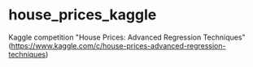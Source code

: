 # house_prices_kaggle
Kaggle competition "House Prices: Advanced Regression Techniques" (https://www.kaggle.com/c/house-prices-advanced-regression-techniques)
